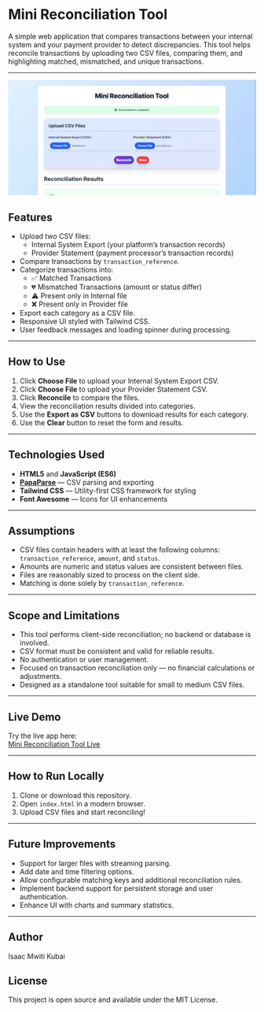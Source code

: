 # Mini Reconciliation Tool

A simple web application that compares transactions between your internal system and your payment provider to detect discrepancies. This tool helps reconcile transactions by uploading two CSV files, comparing them, and highlighting matched, mismatched, and unique transactions.

---

![alt text](App/home.png)

## Features

- Upload two CSV files:
  - Internal System Export (your platform’s transaction records)
  - Provider Statement (payment processor’s transaction records)
- Compare transactions by `transaction_reference`.
- Categorize transactions into:
  - ✅ Matched Transactions
  - 💔 Mismatched Transactions (amount or status differ)
  - ⚠️ Present only in Internal file
  - ❌ Present only in Provider file
- Export each category as a CSV file.
- Responsive UI styled with Tailwind CSS.
- User feedback messages and loading spinner during processing.

---

## How to Use

1. Click **Choose File** to upload your Internal System Export CSV.
2. Click **Choose File** to upload your Provider Statement CSV.
3. Click **Reconcile** to compare the files.
4. View the reconciliation results divided into categories.
5. Use the **Export as CSV** buttons to download results for each category.
6. Use the **Clear** button to reset the form and results.

---

## Technologies Used

- **HTML5** and **JavaScript (ES6)**
- **[PapaParse](https://www.papaparse.com/)** — CSV parsing and exporting
- **Tailwind CSS** — Utility-first CSS framework for styling
- **Font Awesome** — Icons for UI enhancements

---

## Assumptions

- CSV files contain headers with at least the following columns: `transaction_reference`, `amount`, and `status`.
- Amounts are numeric and status values are consistent between files.
- Files are reasonably sized to process on the client side.
- Matching is done solely by `transaction_reference`.

---

## Scope and Limitations

- This tool performs client-side reconciliation; no backend or database is involved.
- CSV format must be consistent and valid for reliable results.
- No authentication or user management.
- Focused on transaction reconciliation only — no financial calculations or adjustments.
- Designed as a standalone tool suitable for small to medium CSV files.

---

## Live Demo

Try the live app here:  
[Mini Reconciliation Tool Live](https://f88c0546-d578-43da-91ae-f6655acbcd67-00-qntqad68euqw.kirk.replit.dev/)

---

## How to Run Locally

1. Clone or download this repository.
2. Open `index.html` in a modern browser.
3. Upload CSV files and start reconciling!

---

## Future Improvements

- Support for larger files with streaming parsing.
- Add date and time filtering options.
- Allow configurable matching keys and additional reconciliation rules.
- Implement backend support for persistent storage and user authentication.
- Enhance UI with charts and summary statistics.

---

## Author

Isaac Mwiti Kubai

## License

This project is open source and available under the MIT License.
